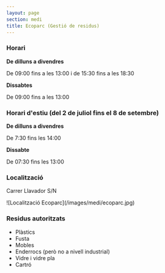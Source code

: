 ```yaml
---
layout: page
section: medi
title: Ecoparc (Gestió de residus)
---
```

### Horari
**De dilluns a divendres**

De 09:00 fins a les 13:00 i de 15:30 fins a les 18:30

**Dissabtes**

De 09:00 fins a les 13:00

### Horari d'estiu (del 2 de juliol fins el 8 de setembre)
**De dilluns a divendres**

De 7:30 fins les 14:00

**Dissabte**

De 07:30 fins les 13:00

### Localització
Carrer Llavador S/N
<div class="center" markdown="1">
![Localització Ecoparc](/images/medi/ecoparc.jpg)
</div>

### Residus autoritzats
* Plàstics
* Fusta
* Mobles
* Enderrocs (però no a nivell industrial)
* Vidre i vidre pla
* Cartró
